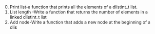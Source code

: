 0. Print list-a function that prints all the elements of a dlistint_t list.
1. List length -Write a function that returns the number of elements in a linked dlistint_t list
2. Add node-Write a function that adds a new node at the beginning of a dlis
